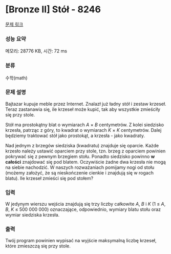 # [Bronze II] Stół - 8246 

[문제 링크](https://www.acmicpc.net/problem/8246) 

### 성능 요약

메모리: 28776 KB, 시간: 72 ms

### 분류

수학(math)

### 문제 설명

<p>Bajtazar kupuje meble przez Internet. Znalazł już ładny stół i zestaw krzeseł. Teraz zastanawia się, ile krzeseł może kupić, tak aby wszystkie zmieściły się przy stole.</p>

<p>Stół ma prostokątny blat o wymiarach <em>A</em> × <em>B</em> centymetrów. Z kolei siedzisko krzesła, patrząc z góry, to kwadrat o wymiarach <em>K</em> × <em>K</em> centymetrów. Dalej będziemy traktować stół jako prostokąt, a krzesła - jako kwadraty.</p>

<p>Nad jednym z brzegów siedziska (kwadratu) znajduje się oparcie. Każde krzesło należy ustawić oparciem przy stole, tzn. brzeg z oparciem powinien pokrywać się z pewnym brzegiem stołu. Ponadto siedzisko powinno <b>w całości</b> znajdować się pod blatem. Oczywiście żadne dwa krzesła nie mogą na siebie nachodzić. W naszych rozważaniach pomijamy nogi od stołu (możemy założyć, że są nieskończenie cienkie i znajdują się w rogach blatu). Ile krzeseł zmieści się pod stołem?</p>

### 입력 

 <p>W jedynym wierszu wejścia znajdują się trzy liczby całkowite <em>A</em>, <em>B</em> i <em>K</em> (1 ≤ <em>A</em>, <em>B</em>, <em>K</em> ≤ 500 000 000) oznaczające, odpowiednio, wymiary blatu stołu oraz wymiar siedziska krzesła.</p>

### 출력 

 <p>Twój program powinien wypisać na wyjście maksymalną liczbę krzeseł, które zmieszczą się przy stole.</p>

